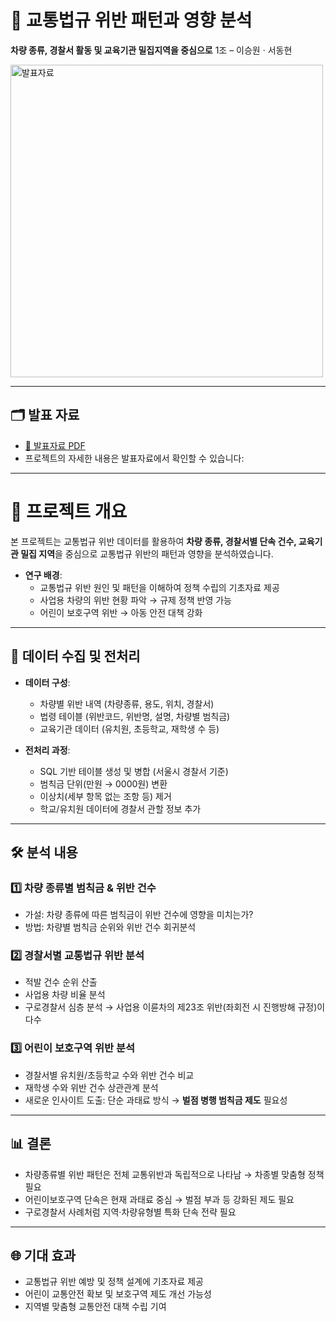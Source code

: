 # 🚦 교통법규 위반 패턴과 영향 분석
**차량 종류, 경찰서 활동 및 교육기관 밀집지역을 중심으로**
1조 – 이승원 · 서동현

<img src="https://github.com/user-attachments/assets/b69b3691-84bc-4a90-b6b5-2723e5c47c59" alt="발표자료" width="500">

---
## 🗂 발표 자료
- [📂 발표자료 PDF](https://github.com/tjehdgus/traffic/blob/main/ppt_1%EC%A1%B0.pdf)
- 프로젝트의 자세한 내용은 발표자료에서 확인할 수 있습니다:
---

# 📖 프로젝트 개요
본 프로젝트는 교통법규 위반 데이터를 활용하여 **차량 종류, 경찰서별 단속 건수, 교육기관 밀집 지역**을 중심으로 교통법규 위반의 패턴과 영향을 분석하였습니다.

- **연구 배경**:
  - 교통법규 위반 원인 및 패턴을 이해하여 정책 수립의 기초자료 제공
  - 사업용 차량의 위반 현황 파악 → 규제 정책 반영 가능
  - 어린이 보호구역 위반 → 아동 안전 대책 강화

---

## 📂 데이터 수집 및 전처리
- **데이터 구성**:
  - 차량별 위반 내역 (차량종류, 용도, 위치, 경찰서)
  - 법령 테이블 (위반코드, 위반명, 설명, 차량별 범칙금)
  - 교육기관 데이터 (유치원, 초등학교, 재학생 수 등)

- **전처리 과정**:
  - SQL 기반 테이블 생성 및 병합 (서울시 경찰서 기준)
  - 범칙금 단위(만원 → 0000원) 변환
  - 이상치(세부 항목 없는 조항 등) 제거
  - 학교/유치원 데이터에 경찰서 관할 정보 추가

---

## 🛠 분석 내용
### 1️⃣ 차량 종류별 범칙금 & 위반 건수
- 가설: 차량 종류에 따른 범칙금이 위반 건수에 영향을 미치는가?
- 방법: 차량별 범칙금 순위와 위반 건수 회귀분석

### 2️⃣ 경찰서별 교통법규 위반 분석
- 적발 건수 순위 산출
- 사업용 차량 비율 분석
- 구로경찰서 심층 분석 → 사업용 이륜차의 제23조 위반(좌회전 시 진행방해 규정)이 다수

### 3️⃣ 어린이 보호구역 위반 분석
- 경찰서별 유치원/초등학교 수와 위반 건수 비교
- 재학생 수와 위반 건수 상관관계 분석
- 새로운 인사이트 도출: 단순 과태료 방식 → **벌점 병행 범칙금 제도** 필요성

---

## 📊 결론
- 차량종류별 위반 패턴은 전체 교통위반과 독립적으로 나타남 → 차종별 맞춤형 정책 필요
- 어린이보호구역 단속은 현재 과태료 중심 → 벌점 부과 등 강화된 제도 필요
- 구로경찰서 사례처럼 지역·차량유형별 특화 단속 전략 필요

---

## 🌐 기대 효과
- 교통법규 위반 예방 및 정책 설계에 기초자료 제공
- 어린이 교통안전 확보 및 보호구역 제도 개선 가능성
- 지역별 맞춤형 교통안전 대책 수립 기여
